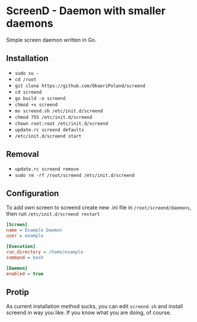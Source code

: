 # ScreenD - Daemon with smaller daemons
Simple screen daemon written in Go.

## Installation
- `sudo su -`
- `cd /root`
- `git clone https://github.com/OkaeriPoland/screend`
- `cd screend`
- `go build -o screend`
- `chmod +x screend`
- `mv screend.sh /etc/init.d/screend`
- `chmod 755 /etc/init.d/screend`
- `chown root:root /etc/init.d/screend`
- `update.rc screend defaults`
- `/etc/init.d/screend start`

## Removal
- `update.rc screend remove`
- `sudo rm -rf /root/screend /etc/init.d/screend`

## Configuration
To add own screen to screend create new .ini file in `/root/screend/daemons`, then run `/etc/init.d/screend restart`

```ini
[Screen]
name = Example Daemon
user = example

[Execution]
run_directory = /home/example
command = bash

[Daemon]
enabled = true
```

## Protip
As current installation method sucks, you can edit `screend.sh` and install screend in way you like. If you know what you are doing, of course.

